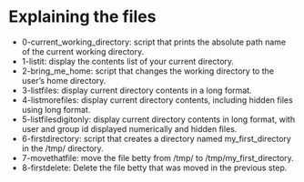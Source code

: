 # Explaining the files
* 0-current_working_directory: script that prints the absolute path name of the current working directory.
* 1-listit: display the contents list of your current directory.
* 2-bring_me_home: script that changes the working directory to the user’s home directory.
* 3-listfiles: display current directory contents in a long format.
* 4-listmorefiles: display current directory contents, including hidden files using long format.
* 5-listfilesdigitonly: display current directory contents in long format, with user and group id displayed numerically and hidden files.
* 6-firstdirectory: script that creates a directory named my_first_directory in the /tmp/ directory.
* 7-movethatfile: move the file betty from /tmp/ to /tmp/my_first_directory.
* 8-firstdelete: Delete the file betty that was moved in the previous step.
